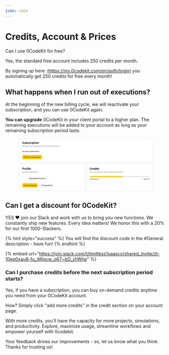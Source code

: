 ```yaml
---
icon: coin
---
```


# Credits, Account & Prices

Can I use 0CodeKit for free?

Yes, the standard free account includes 250 credits per mont&#x68;**.**

By signing up here: [(https://my.0codekit.com/en/auth/login)](https://my.1saas.co) you automatically get 250 credits for free every month!

## What happens when I run out of executions?

At the beginning of the new billing cycle, we will reactivate your subscription, and you can use 0CodeKit again.

**You can upgrade** 0CodeKit in your client portal to a higher plan. The remaining executions will be added to your account as long as your remaining subscription period lasts.

<figure><img src="../.gitbook/assets/user_panel.png" alt=""><figcaption></figcaption></figure>

## Can I get a discount for 0CodeKit?

YES ❤️ join our Slack and work with us to bring you new functions. We constantly ship new features. Every idea matters! We honor this with a 20% for our first 1000-Slackers.

{% hint style="success" %}
You will find the discount code in the #General description - have fun!
{% endhint %}

{% embed url="https://join.slack.com/t/limitless1saasco/shared_invite/zt-10ep0xau8-fu_iMjqcw_o67~bD_zhWtw" %}

### Can I purchase credits before the next subscription period starts?

Yes, if you have a subscription, you can buy on-demand credits anytime you need from your 0CodeKit account.

How? Simply click "add more credits" in the credit section on your account page.

With more credits, you'll have the capacity for more projects, simulations, and productivity. Explore, maximize usage, streamline workflows and empower yourself with 0codekit.

Your feedback drives our improvements - so, let us know what you think. Thanks for trusting us!
